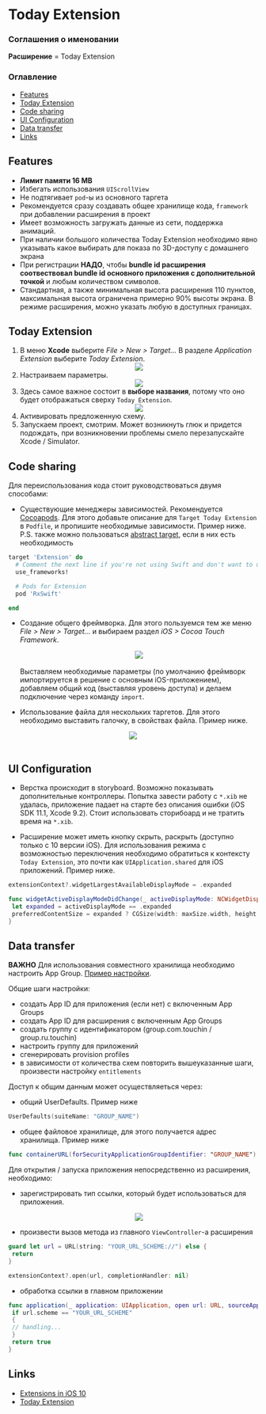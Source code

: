 # Today Extension

### Соглашения о именовании

**Расширение** = Today Extension

### Оглавление

- [Features](#features)
- [Today Extension](#today-extension)
- [Code sharing](#code-sharing)
- [UI Configuration](#ui-configuration)
- [Data transfer](#data-transfer)
- [Links](#links)

## Features

- **Лимит памяти 16 MB**
- Избегать использования `UIScrollView`
- Не подтягивает `pod`-ы из основного таргета
- Рекомендуется сразу создавать общее хранилище кода, `framework` при добавлении расширения в проект
- Имеет возможность загружать данные из сети, поддержка анимаций.
- При наличии большого количества Today Extension необходимо явно указывать какое выбирать для показа по 3D-доступу с домашнего экрана
- При регистрации **НАДО**, чтобы **bundle id расширения соотвествовал bundle id основного приложения с дополнительной точкой** и любым количеством символов.
- Стандартная, а также минимальная высота расширения 110 пунктов, максимальная высота ограничена примерно 90% высоты экрана. В режиме расширения, можно указать любую в доступных границах.

## Today Extension

1. В меню **Xcode** выберите *File > New > Target...* В разделе *Application Extension* выберите *Today Extension*. <div align="center"><img src="img/new-extension.png"></div>
2. Настраиваем параметры.<div align="center"><img src="img/extension-params.png"></div>
3. Здесь самое важное состоит в **выборе названия**, потому что оно будет отображаться сверху `Today Extension`. <div align="center"><img src="img/extension-name.png"></div>
4. Активировать предложенную схему.
5. Запускаем проект, смотрим. Может возникнуть глюк и придется подождать, при возникновении проблемы смело перезапускайте Xcode / Simulator.

## Code sharing

Для переиспользования кода стоит руководствоваться двумя способами:

- Существующие менеджеры зависимостей. Рекомендуется [Cocoapods](https://cocoapods.org). Для этого добавьте описание для `Target Today Extension` в `Podfile`, и пропишите необходимые зависимости. Пример ниже. P.S. также можно пользоваться [abstract target](https://guides.cocoapods.org/using/the-podfile.html), если в них есть необходимость

```ruby
target 'Extension' do
  # Comment the next line if you're not using Swift and don't want to use dynamic frameworks
  use_frameworks!

  # Pods for Extension
  pod 'RxSwift'

end
```

- Создание общего фреймворка. Для этого пользуемся тем же меню *File > New > Target...* и выбираем раздел *iOS > Cocoa Touch Framework*. <div align="center"><img src="img/new-framework.png"></div> <br> Выставляем необходимые параметры (по умолчанию фреймворк импортируется в решение с основным iOS-приложением), добавляем общий код (выставляя уровень доступа) и делаем подключение через команду `import`.

- Использование файла для нескольких таргетов. Для этого необходимо выставить галочку, в свойствах файла. Пример ниже.
<div align="center"><img src="img/target.png"></div> <br>

## UI Configuration

- Верстка происходит в storyboard. Возможно показывать дополнительные контроллеры.
Попытка завести работу с `*.xib` не удалась, приложение падает на старте без описания ошибки (iOS SDK 11.1, Xcode 9.2). Стоит использовать сторибоард и не тратить время на `*.xib`.

- Расширение может иметь кнопку скрыть, раскрыть (доступно только с 10 версии iOS). Для использования режима с возможностью переключения необходимо обратиться к контексту `Today Extension`, это почти как `UIApplication.shared` для iOS приложений. Пример ниже.

```swift
extensionContext?.widgetLargestAvailableDisplayMode = .expanded

func widgetActiveDisplayModeDidChange(_ activeDisplayMode: NCWidgetDisplayMode, withMaximumSize maxSize: CGSize) {
 let expanded = activeDisplayMode == .expanded
 preferredContentSize = expanded ? CGSize(width: maxSize.width, height: 200) : maxSize
}
```

## Data transfer

**ВАЖНО** Для использования совместного хранилища необходимо настроить App Group. [Пример настройки](../CallKit/CallKit-Call-Identification-Guide.md#Создание-app-group).

Общие шаги настройки:
- создать App ID для приложения (если нет) с включенным App Groups
- создать App ID для расширения с включенным App Groups
- создать группу с идентификатором (group.com.touchin / group.ru.touchin)
- настроить группу для приложений
- сгенерировать provision profiles
- в зависимости от количества схем повторить вышеуказанные шаги, произвести настройку `entitlements`

Доступ к общим данным может осуществляеться через:

- общий UserDefaults. Пример ниже

```swift
UserDefaults(suiteName: "GROUP_NAME")
```

- общее файловое хранилище, для этого получается адрес хранилища. Пример ниже

```swift
func containerURL(forSecurityApplicationGroupIdentifier: "GROUP_NAME")
```

Для открытия / запуска приложения непосредственно из расширения, необходимо:

- зарегистрировать тип ссылки, который будет использоваться для приложения. <div align="center"><img src="img/url.png"></div>

- произвести вызов метода из главного `ViewController`-а расширения

```swift
guard let url = URL(string: "YOUR_URL_SCHEME://") else {
 return
}

extensionContext?.open(url, completionHandler: nil)
```

- обработка ссылки в главном приложении

```swift
func application(_ application: UIApplication, open url: URL, sourceApplication: String?, annotation: Any) -> Bool {
 if url.scheme == "YOUR_URL_SCHEME"
 {
 // handling...
 }
 return true
}
```

## Links

- [Extensions in iOS 10](https://hackernoon.com/app-extensions-and-today-extensions-widget-in-ios-10-e2d9fd9957a8)
- [Today Extension](https://www.raywenderlich.com/150953/today-extension-tutorial-getting-started)